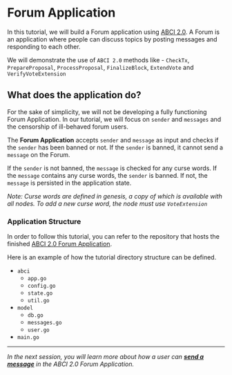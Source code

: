 # Forum Application

In this tutorial, we will build a Forum application using [ABCI 2.0](https://docs.cometbft.com/v1.0/spec/abci/).
A Forum is an application where people can discuss topics by posting messages and responding to each other.

We will demonstrate the use of `ABCI 2.0` methods like - `CheckTx`, `PrepareProposal`, `ProcessProposal`, `FinalizeBlock`,
`ExtendVote` and `VerifyVoteExtension`

## What does the application do?

For the sake of simplicity, we will not be developing a fully functioning Forum Application. In our tutorial, we will focus
on `sender` and `messages` and the censorship of ill-behaved forum users.

The **Forum Application** accepts `sender` and `message` as input and checks if the `sender`
has been banned or not. If the `sender` is banned, it cannot send a `message` on the Forum.

If the `sender` is not banned, the `message` is checked for any curse words. If the `message` contains any curse words, the
`sender` is banned. If not, the `message` is persisted in the application state.

*Note: Curse words are defined in genesis, a copy of which is available with all nodes. To add a new curse word, the
node must use `VoteExtension`*

### Application Structure

In order to follow this tutorial, you can refer to the repository that hosts the finished [ABCI 2.0 Forum Application](https://github.com/cometbft/abci-v2-forum-app).

Here is an example of how the tutorial directory structure can be defined.

- `abci`
    - `app.go`
    - `config.go`
    - `state.go`
    - `util.go`
- `model`
    - `db.go`
    - `messages.go`
    - `user.go`
- `main.go`

---------------

*In the next session, you will learn more about how a user can [**send a message**](3.send-message.md) in the ABCI 2.0
Forum Application.*
